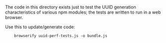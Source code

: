 The code in this directory exists just to test the UUID generation characteristics of various
npm modules; the tests are written to run in a web browser.

Use this to update/generate code:

```
    browserify uuid-perf-tests.js -o bundle.js
```

